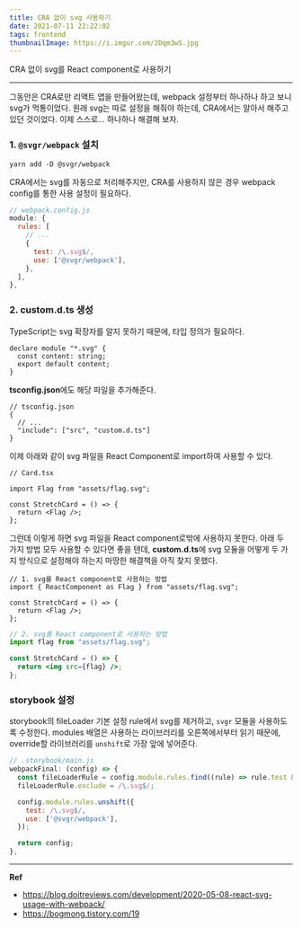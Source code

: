 ```yaml
---
title: CRA 없이 svg 사용하기
date: 2021-07-11 22:22:02
tags: frontend
thumbnailImage: https://i.imgur.com/2Dqm3wS.jpg
---
```


CRA 없이 svg를 React component로 사용하기

<!-- more -->

---

그동안은 CRA로만 리액트 앱을 만들어왔는데, webpack 설정부터 하나하나 하고 보니 svg가 먹통이었다. 원래 svg는 따로 설정을 해줘야 하는데, CRA에서는 알아서 해주고 있던 것이었다. 이제 스스로… 하나하나 해결해 보자.

### 1. `@svgr/webpack` 설치

```shell
yarn add -D @svgr/webpack
```

CRA에서는 svg를 자동으로 처리해주지만, CRA를 사용하지 않은 경우 webpack config를 통한 사용 설정이 필요하다.

```jsx
// webpack.config.js
module: {
  rules: [
    // ...
    {
      test: /\.svg$/,
      use: ['@svgr/webpack'],
    },
  ],
},
```

### 2. **custom.d.ts** 생성

TypeScript는 svg 확장자를 알지 못하기 때문에, 타입 정의가 필요하다.

```tsx
declare module "*.svg" {
  const content: string;
  export default content;
}
```

**tsconfig.json**에도 해당 파일을 추가해준다.

```tsx
// tsconfig.json
{
  // ...
  "include": ["src", "custom.d.ts"]
}
```

이제 아래와 같이 svg 파일을 React Component로 import하여 사용할 수 있다.

```tsx
// Card.tsx

import Flag from "assets/flag.svg";

const StretchCard = () => {
  return <Flag />;
};
```

그런데 이렇게 하면 svg 파일을 React component로밖에 사용하지 못한다.
아래 두 가지 방법 모두 사용할 수 있다면 좋을 텐데, **custom.d.ts**에 svg 모듈을 어떻게 두 가지 방식으로 설정해야 하는지 마땅한 해결책을 아직 찾지 못했다.

```tsx
// 1. svg를 React component로 사용하는 방법
import { ReactComponent as Flag } from "assets/flag.svg";

const StretchCard = () => {
  return <Flag />;
};
```

```jsx
// 2. svg를 React component로 사용하는 방법
import flag from "assets/flag.svg";

const StretchCard = () => {
  return <img src={flag} />;
};
```

### storybook 설정

storybook의 fileLoader 기본 설정 rule에서 svg를 제거하고, `svgr` 모듈을 사용하도록 수정한다. modules 배열은 사용하는 라이브러리를 오른쪽에서부터 읽기 때문에, override할 라이브러리를 `unshift`로 가장 앞에 넣어준다.

```jsx
// .storybook/main.js
webpackFinal: (config) => {
  const fileLoaderRule = config.module.rules.find((rule) => rule.test && rule.test.test('.svg'));
  fileLoaderRule.exclude = /\.svg$/;

  config.module.rules.unshift({
    test: /\.svg$/,
    use: ['@svgr/webpack'],
  });

  return config;
},
```

---

**Ref**

- https://blog.doitreviews.com/development/2020-05-08-react-svg-usage-with-webpack/
- https://bogmong.tistory.com/19
